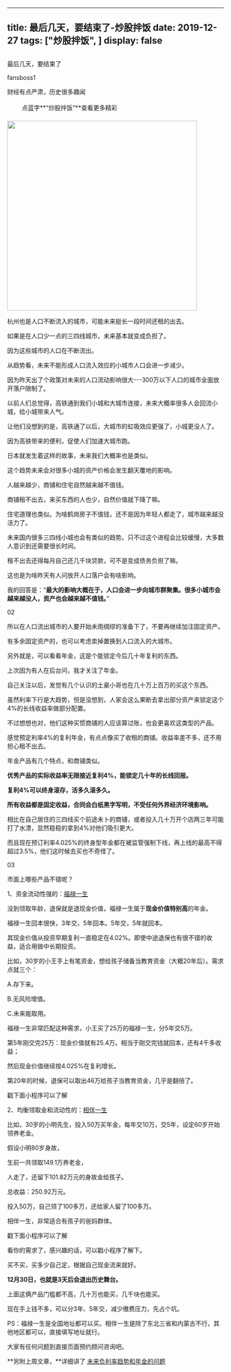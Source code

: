 
---
title:   最后几天，要结束了-炒股拌饭
date: 2019-12-27
tags: ["炒股拌饭", ]
display: false
---


## 



最后几天，要结束了




fansboss1




财经有点严肃，历史很多趣闻


<img class="__bg_gif" data-ratio="1" data-type="gif" data-w="400" src="https://mmbiz.qpic.cn/mmbiz_gif/Lvm6UAoJibrP9JEWQRXR3swLXRYlFicicbg2q6gYPiapiaCkPr8GibxibGO0jcDe76cnAUJ3KBkCmyTIZBueDAOslJ0Zw/640?wx_fmt=gif" style="margin-right: auto;margin-left: auto;font-size: 16px;text-align: left;border-width: 0px;border-color: currentcolor;text-indent: 2em;letter-spacing: 1px;font-family: 微软雅黑, sans-serif;vertical-align: middle;display: inline-block;overflow-wrap: break-word;box-sizing: border-box !important;word-wrap: break-word !important;visibility: visible !important;width: 30px !important;"/>&nbsp;点蓝字**“炒股拌饭”**查看更多精彩

<img class="rich_pages " data-ratio="0.75" data-type="jpeg" data-w="1280" data-s="300,640" data-copyright="0" src="https://mmbiz.qpic.cn/mmbiz_jpg/BSbL23YpK40hWPuVyEibKyjq1zibDI27HSoszFH0jC83AxGfpCpverojoKrDlIroPsyWEN4rgNJ2ql274ic4DNFsA/640?wx_fmt=jpeg" style="letter-spacing: 0.54px;text-align: left;text-indent: 0em;line-height: 27.2px;box-sizing: border-box !important;word-wrap: break-word !important;visibility: visible !important;width: 441px !important;"/>

杭州也是人口不断流入的城市，可能未来挺长一段时间还租的出去。

如果是在人口少一点的三四线城市，未来基本就变成负担了。

因为这些城市的人口在不断流出。

从趋势看，未来不能形成人口流入效应的小城市人口会进一步减少。

因为昨天出了个政策对未来的人口流动影响很大---300万以下人口的城市全面放开落户限制了。

以前人们总觉得，高铁通到我们小城和大城市连接，未来大概率很多人会回流小城，给小城带来人气。

让他们没想到的是，高铁通了以后，大城市的虹吸效应更强了，小城更没人了。

因为高铁带来的便利，促使人们加速大城市跑。

日本就发生着这样的故事，未来我们大概率也是类似。

这个趋势未来会对很多小城的资产价格会发生翻天覆地的影响。

人越来越少，商铺和住宅自然越来越不值钱。

商铺租不出去，来买东西的人也少，自然价值就下降了嘛。

住宅道理也类似。为啥鹤岗房子不值钱，还不是因为年轻人都走了，城市越来越没活力了。

未来国内很多三四线小城也会有类似的趋势。只不过这个进程会比较缓慢，大多数人意识到还需要很长时间。

租不出去还得每月自己还几千块贷款，可不是变成债务负担了嘛。

这也是为啥昨天有人问放开人口落户会有啥影响。

我的回答是：“**最大的影响大概在于，人口会进一步向城市群聚集。很多小城市会越来越没人，资产也会越来越不值钱。**”



02

所以在人口流出城市的人要开始未雨绸缪的准备下了，不要再继续加注固定资产。

有多余固定资产的，也可以考虑卖掉置换到人口流入的大城市。

另外就是，可以看看年金，这是个能锁定今后几十年复利的东西。

上次因为有人在后台问，我才关注了年金。

自己关注以后，发觉有几个认识的土豪小哥也在几十万上百万的买这个东西。

虽然利率下行是大趋势，但是没想到，人家会这么果断去拿出部分资产来锁定这个4%的长线收益率做部分配置。

不过想想也对，他们这种买惯商铺的人应该算过账，也会更喜欢这类型的产品。

感觉预定利率4%的复利年金，有点点像买了收租的商铺。收益率差不多，还不用担心租不出去。

年金产品有几个特点，和商铺类似。

**优秀产品的实际收益率无限接近复利4%，能锁定几十年的长线回报。**

**复利4%可以终身滚存，活多久滚多久。**

**所有收益都是固定收益，合同会白纸黑字写明，不受任何外界经济环境影响。**

相比在自己居住的三四线买个前途未卜的商铺，或者投入几十万开个店两三年可能打了水漂，显然稳稳的拿到4%对他们吸引更大。

而且现在预订利率4.025%的终身型年金都在被监管强制下线，再上线的最高不得超过3.5%，他们这时候去买也不奇怪了。



03

市面上哪些产品不错呢？

1、资金流动性强的：[福禄一生]()

没到领取年龄，退保就是退现金价值，福禄一生属于**现金价值特别高**的年金。

福禄一生回本很快，3年交，5年回本。5年交，5年就回本。

其现金价值从投资早期复利一直稳定在4.02%。即使中途退保也有很不错的收益，适合用做中长期投资。

比如，30岁的小王手上有笔资金，想给孩子储备当教育资金（大概20年后）。需求点就三个：

A.存下来。

B.无风险增值。

C.未来能取用。

福禄一生非常匹配这种需求，小王买了25万的福禄一生，分5年交5万。

第5年刚交完25万：现金价值就有25.4万。相当于刚交完钱就回本，还有4千多收益；

然后现金价值继续按4.025%在复利增长。

第20年的时候，退保可以取出46万给孩子当教育资金，几乎是翻倍了。

戳下面小程序可以了解

<mp-miniprogram class="miniprogram_element" data-miniprogram-appid="wxe186f230ce102b30" data-miniprogram-path="/pages/middle/middle?id=1052826&amp;path=/product/product&amp;planId=128475&amp;productId=104020" data-miniprogram-nickname="保险精品汇" data-miniprogram-avatar="http://mmbiz.qpic.cn/mmbiz_png/HhoXzRgrbBxInZ2ic8nopsLp3Dw8gQRRVs8wadZ7KESlruAiaiapmJu1zDJu4pq0icVKRabR9usa7t8YQVLFSdwJ1w/640?wx_fmt=png&amp;wxfrom=200" data-miniprogram-title="福禄一生" data-miniprogram-imageurl="http://mmbiz.qpic.cn/sz_mmbiz_jpg/tnE2st4BmibaPqrCicu2FcNsY2iaP6RTvm45OZu7A6ibkQ3Jop7YibobQ50Z3WPJWpL8ibwVGB8Yn6KicuIrqibNZyicTCQ/0?wx_fmt=jpeg" data-miniprogram-type="card" data-miniprogram-servicetype="0"></mp-miniprogram>

2、均衡领取金和流动性的：[相伴一生]()

比如，30岁的小明先生，投入50万买年金，每年交10万，交5年，设定60岁开始领养老金。

假设小明80岁身故，

生前一共领取149.1万养老金，

人走了，还留下101.82万元的身故金给孩子。

总收益：250.92万元。

投入50万，自己领了100多万，还给家人留了100多万。

相伴一生，非常适合有孩子的爸妈群体。

戳下面小程序可以了解

<mp-miniprogram class="miniprogram_element" data-miniprogram-appid="wxe186f230ce102b30" data-miniprogram-path="/pages/middle/middle?id=1052826&amp;path=/product/product&amp;planId=128219&amp;productId=103885" data-miniprogram-nickname="保险精品汇" data-miniprogram-avatar="http://mmbiz.qpic.cn/mmbiz_png/HhoXzRgrbBxInZ2ic8nopsLp3Dw8gQRRVs8wadZ7KESlruAiaiapmJu1zDJu4pq0icVKRabR9usa7t8YQVLFSdwJ1w/640?wx_fmt=png&amp;wxfrom=200" data-miniprogram-title="相伴一生" data-miniprogram-imageurl="http://mmbiz.qpic.cn/mmbiz_jpg/oIUpFu9RaAe7QqXJLGnvMuS3ZCmtQicGCKPyP4GHHqKFfvweFPicFh63BqmclFGRqaqiaTC0VuASHiaBJgvKXqibIPg/0?wx_fmt=jpeg" data-miniprogram-type="card" data-miniprogram-servicetype="0"></mp-miniprogram>

看你的需求了，感兴趣的话，可以戳小程序了解下。

买不买，买多少自己定，根据自己现金流来就好。

**12月30日，也就是3天后会退出历史舞台。**

上面这俩产品门槛都不高，几十万也能买，几千块也能买。

现在手上钱不多，可以分3年、5年交，减少缴费压力，先占个坑。

PS：福禄一生是全国地址都可以买。相伴一生是除了东北三省和内蒙古不行，其他地区都可以，直接填写地址就行。

大家有任何问题到直接页面预约顾问咨询吧。

**另附上周文章，**详细讲了&nbsp;[未来负利率趋势和年金的问题](http://mp.weixin.qq.com/s?__biz=Mzg4NTE3NTE2NQ==&amp;mid=2247484047&amp;idx=1&amp;sn=d9de0dfa684988b9e6b80860512fe0f4&amp;chksm=cfada49df8da2d8b076ed294d178d9c74e7347e8dc1561aec740ade77cef86528df81910932d&amp;scene=21#wechat_redirect)








